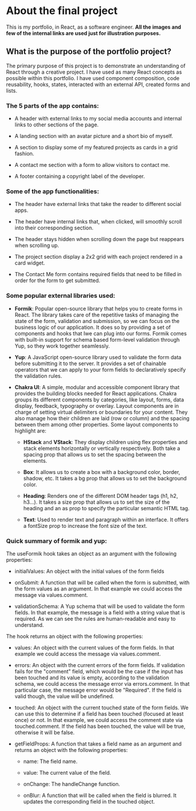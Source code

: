 # About the final project

This is my portfolio, in React, as a software engineer. **All the images and few of the internal links are used just for illustration purposes.**

## What is the purpose of the portfolio project?

The primary purpose of this project is to demonstrate an understanding of React through a creative project. I have used as many React concepts as possible within this portfolio. I have used component composition, code reusability, hooks, states, interacted with an external API, created forms and lists.

### The 5 parts of the app contains:

- A header with external links to my social media accounts and internal links to other sections of the page.

- A landing section with an avatar picture and a short bio of myself.

- A section to display some of my featured projects as cards in a grid fashion.

- A contact me section with a form to allow visitors to contact me.

- A footer containing a copyright label of the developer.

### Some of the app functionalities:

- The header have external links that take the reader to different social apps.

- The header have internal links that, when clicked, will smoothly scroll into their corresponding section.

- The header stays hidden when scrolling down the page but reappears when scrolling up.

- The project section display a 2x2 grid with each project rendered in a card widget.

- The Contact Me form contains required fields that need to be filled in order for the form to get submitted.

### Some popular external libraries used:

- **Formik**: Popular open-source library that helps you to create forms in React. The library takes care of the repetitive tasks of managing the state of the form, validation and submission, so we can focus on the business logic of our application. It does so by providing a set of components and hooks that Iwe can plug into our forms. Formik comes with built-in support for schema based form-level validation through Yup, so they work together seamlessly.

- **Yup**: A JavaScript open-source library used to validate the form data before submitting it to the server. It provides a set of chainable operators that we can apply to your form fields to declaratively specify the validation rules.

- **Chakra UI**: A simple, modular and accessible component library that provides the building blocks needed for React applications. Chakra groups its different components by categories, like layout, forms, data display, feedback, typography or overlay. Layout components are in charge of setting virtual delimiters or boundaries for your content. They also manage how their children are laid (row or column) and the spacing between them among other properties. Some layout components to highlight are:

  - **HStack** and **VStack**: They display children using flex properties and stack elements horizontally or vertically respectively. Both take a spacing prop that allows us to set the spacing between the elements.

  - **Box**: It allows us to create a box with a background color, border, shadow, etc. It takes a bg prop that allows us to set the background color.

  - **Heading**: Renders one of the different DOM header tags (h1, h2, h3…). It takes a size prop that allows us to set the size of the heading and an as prop to specify the particular semantic HTML tag.

  - **Text**: Used to render text and paragraph within an interface. It offers a fontSize prop to increase the font size of the text.

### Quick summary of formik and yup:

The useFormik hook takes an object as an argument with the following properties:

- initialValues: An object with the initial values of the form fields

- onSubmit: A function that will be called when the form is submitted, with the form values as an argument. In that example we could access the message via values.comment.

- validationSchema: A Yup schema that will be used to validate the form fields. In that example, the message is a field with a string value that is required. As we can see the rules are human-readable and easy to understand.

The hook returns an object with the following properties:

- values: An object with the current values of the form fields. In that example we could access the message via values.comment.

- errors: An object with the current errors of the form fields. If validation fails for the "comment" field, which would be the case if the input has been touched and its value is empty, according to the validation schema, we could access the message error via errors.comment. In that particular case, the message error would be "Required". If the field is valid though, the value will be undefined.

- touched: An object with the current touched state of the form fields. We can use this to determine if a field has been touched (focused at least once) or not. In that example, we could access the comment state via touched.comment. If the field has been touched, the value will be true, otherwise it will be false.

- getFieldProps: A function that takes a field name as an argument and returns an object with the following properties:

  - name: The field name.

  - value: The current value of the field.

  - onChange: The handleChange function.

  - onBlur: A function that will be called when the field is blurred. It updates the corresponding field in the touched object.
